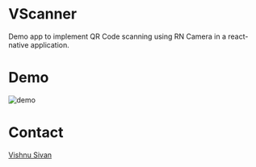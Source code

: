 # VScanner
Demo app to implement QR Code scanning using RN Camera in a react-native application.

# Demo
![demo](demo/demo.gif)

# Contact
<a href="mailto:codemaker2015@gmail.com">Vishnu Sivan</a>
